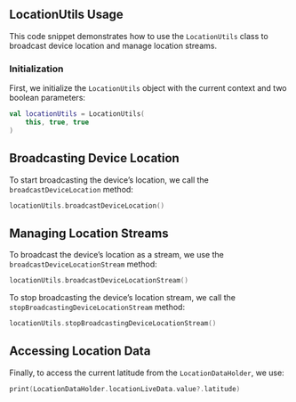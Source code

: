 
## LocationUtils Usage

This code snippet demonstrates how to use the `LocationUtils` class to broadcast device location and manage location streams.

### Initialization

First, we initialize the `LocationUtils` object with the current context and two boolean parameters:

```kotlin
val locationUtils = LocationUtils(
    this, true, true
)
```

## Broadcasting Device Location

To start broadcasting the device’s location, we call the `broadcastDeviceLocation` method:

```kotlin
locationUtils.broadcastDeviceLocation()
```

## Managing Location Streams

To broadcast the device’s location as a stream, we use the `broadcastDeviceLocationStream` method:

```kotlin
locationUtils.broadcastDeviceLocationStream()
```
To stop broadcasting the device’s location stream, we call the `stopBroadcastingDeviceLocationStream` method:

```kotlin
locationUtils.stopBroadcastingDeviceLocationStream()
```

## Accessing Location Data

Finally, to access the current latitude from the `LocationDataHolder`, we use:

```kotlin
print(LocationDataHolder.locationLiveData.value?.latitude)
```

